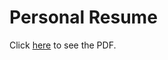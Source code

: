 # Personal Resume

Click [here](https://raw.githubusercontent.com/marcellorhcp/resume/main/MarceloAzevedo-Resume.pdf) to see the PDF.


